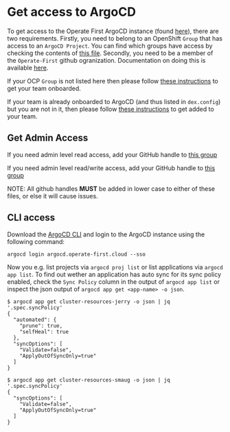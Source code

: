 # Get access to ArgoCD

To get access to the Operate First ArgoCD instance (found [here][argocd]), there are two requirements. Firstly, you need to belong to an OpenShift `Group` that has
access to an `ArgoCD Project`. You can find which groups have access by checking the contents of [this file][dex_cm]. Secondly, you need to be a member of the `Operate-First` github ogranization. Documentation on doing this is available [here](https://github.com/operate-first/common/blob/main/docs/add_gh_member_and_access.md#become-a-github-member).

If your OCP `Group` is not listed here then please follow [these instructions][argocd_onboarding] to get your team
onboarded.

If your team is already onboarded to ArgoCD (and thus listed in `dex.config`) but you are not in it, then please follow
[these instructions][group_add] to get added to your team.


## Get Admin Access

If you need admin level read access, add your GitHub handle to [this group](https://github.com/operate-first/apps/blob/master/cluster-scope/base/user.openshift.io/groups/argocd-readonly/group.yaml)

If you need admin level read/write access, add your GitHub handle to [this group](https://github.com/operate-first/apps/blob/master/cluster-scope/base/user.openshift.io/groups/argocd-admins/group.yaml)

NOTE: All github handles **MUST** be added in lower case to either of these files, or else it will cause issues.

[argocd]: https://argocd.operate-first.cloud
[dex_cm]: https://github.com/operate-first/apps/blob/master/argocd/overlays/moc-infra/configs/argo_cm/dex.config
[argocd_onboarding]: onboarding_to_argocd.md
[group_add]: ../cluster-scope/add_user_to_group.md

## CLI access

Download the [ArgoCD CLI](https://argo-cd.readthedocs.io/en/stable/getting_started/#2-download-argo-cd-cli) and login to the ArgoCD instance using the following command:

```shell
argocd login argocd.operate-first.cloud --sso
```

Now you e.g. list projects via `argocd proj list` or list applications via `argocd app list`.
To find out wether an application has auto sync for its sync policy enabled, check the `Sync Policy` column in the output of `argocd app list` or inspect the json output of `argocd app get <app-name> -o json`.

```
$ argocd app get cluster-resources-jerry -o json | jq '.spec.syncPolicy'
{
  "automated": {
    "prune": true,
    "selfHeal": true
  },
  "syncOptions": [
    "Validate=false",
    "ApplyOutOfSyncOnly=true"
  ]
}

$ argocd app get cluster-resources-smaug -o json | jq '.spec.syncPolicy'
{
  "syncOptions": [
    "Validate=false",
    "ApplyOutOfSyncOnly=true"
  ]
}
```
